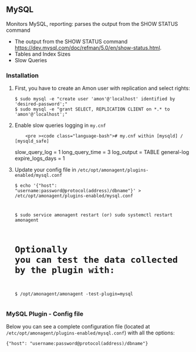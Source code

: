 ## MySQL

<p>
Monitors MySQL, reporting: parses the output from the SHOW STATUS command
</p>
<ul>
	<li>The output from the SHOW STATUS command <a href="https://dev.mysql.com/doc/refman/5.0/en/show-status.html">https://dev.mysql.com/doc/refman/5.0/en/show-status.html</a>.
	</li>
	<li>Tables and Index Sizes</li>
	<li>Slow Queries</li>
</ul>

<h3>Installation</h3>
<ol>
	<li>First, you have to create an Amon user with replication and select rights:
<pre ><code class="language-bash">$ sudo mysql -e "create user 'amon'@'localhost' identified by 'desired-password';"
$ sudo mysql -e "grant SELECT, REPLICATION CLIENT on *.* to 'amon'@'localhost';"
</code></pre>
	</li>
	<li>
		Enable slow queries logging in <code class='language-bash'>my.cnf</code>

		<pre ><code class="language-bash"># my.cnf within [mysqld] / [mysqld_safe]
slow_query_log = 1
long_query_time = 3
log_output = TABLE
general-log
expire_logs_days = 1
</code></pre>
	</li>
		<li>Update your config file in <code class='language-bash'>/etc/opt/amonagent/plugins-enabled/mysql.conf</code>
		<pre ><code class="language-bash">$ echo '{"host": "username:password@protocol(address)/dbname"}' >
	 /etc/opt/amonagent/plugins-enabled/mysql.conf


$ sudo service amonagent restart (or) sudo systemctl restart amonagent

# Optionally you can test the data collected by the plugin with:
$ /opt/amonagent/amonagent -test-plugin=mysql
</code></pre>
		</li>

</ol>
<h3>MySQL Plugin - Config file</h3>

<p>Below you can see a complete configuration file (located at <code class='language-bash'>/etc/opt/amonagent/plugins-enabled/mysql.conf</code>) with all the options:</p>
<pre><code class="language-bash">{"host": "username:password@protocol(address)/dbname"}</code></pre>
